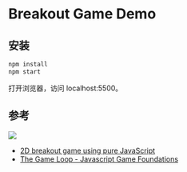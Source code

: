 # Breakout Game Demo

## 安装

```bash
npm install
npm start
```

打开浏览器，访问 localhost:5500。

## 参考

![](https://mdn.mozillademos.org/files/10383/mdn-breakout-gameplay.png)

* [2D breakout game using pure JavaScript](https://developer.mozilla.org/en-US/docs/Games/Tutorials/2D_Breakout_game_pure_JavaScript)
* [The Game Loop - Javascript Game Foundations](https://codeincomplete.com/articles/javascript-game-foundations-the-game-loop)
